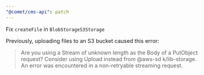 ```yaml
---
"@comet/cms-api": patch
---
```


Fix `createFile` in `BlobStorageS3Storage`

Previously, uploading files to an S3 bucket caused this error:

> Are you using a Stream of unknown length as the Body of a PutObject request? Consider using Upload instead from @aws-sd k/lib-storage.
> An error was encountered in a non-retryable streaming request.
